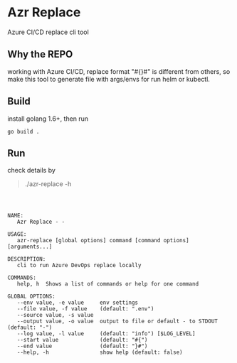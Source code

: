 # Azr Replace

Azure CI/CD replace cli tool

## Why the REPO

working with Azure CI/CD, replace format "#{}#" is different from others, so make this tool to generate file with args/envs  for run helm or kubectl.

## Build

install golang 1.6+, then run

```shell
go build . 

```

## Run

check details by

> ./azr-replace -h


```shell



NAME:
   Azr Replace - -

USAGE:
   azr-replace [global options] command [command options] [arguments...]

DESCRIPTION:
   cli to run Azure DevOps replace locally

COMMANDS:
   help, h  Shows a list of commands or help for one command

GLOBAL OPTIONS:
   --env value, -e value     env settings
   --file value, -f value    (default: ".env")
   --source value, -s value
   --output value, -o value  output to file or default - to STDOUT (default: "-")
   --log value, -l value     (default: "info") [$LOG_LEVEL]
   --start value             (default: "#{")
   --end value               (default: "}#")
   --help, -h                show help (default: false)
```

